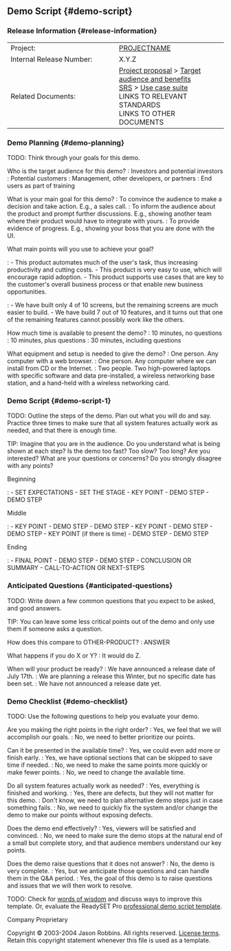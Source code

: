 Demo Script {#demo-script}
-----------

### Release Information {#release-information}

<table>
<colgroup>
<col width="50%" />
<col width="50%" />
</colgroup>
<tbody>
<tr class="odd">
<td>Project:</td>
<td><a href="index.html">PROJECTNAME</a></td>
</tr>
<tr class="even">
<td>Internal Release Number:</td>
<td>X.Y.Z</td>
</tr>
<tr class="odd">
<td>Related Documents:</td>
<td><div>
<a href="proposal.html">Project proposal</a> &gt; <a href="target-and-benefits.html">Target audience and benefits</a>
</div>
<div>
<a href="srs.html">SRS</a> &gt; <a href="use-case-suite.html">Use case suite</a>
</div>
<div>
LINKS TO RELEVANT STANDARDS
</div>
<div>
LINKS TO OTHER DOCUMENTS
</div></td>
</tr>
</tbody>
</table>

### Demo Planning {#demo-planning}

TODO: Think through your goals for this demo.

Who is the target audience for this demo?
:   Investors and potential investors
:   Potential customers
:   Management, other developers, or partners
:   End users as part of training

What is your main goal for this demo?
:   To convince the audience to make a decision and take action. E.g., a
    sales call.
:   To inform the audience about the product and prompt
    further discussions. E.g., showing another team where their product
    would have to integrate with yours.
:   To provide evidence of progress. E.g., showing your boss that you
    are done with the UI.

What main points will you use to achieve your goal?

:   -   This product automates much of the user's task, thus increasing
        productivity and cutting costs.
    -   This product is very easy to use, which will encourage
        rapid adoption.
    -   This product supports use cases that are key to the customer's
        overall business process or that enable new
        business opportunities.

:   -   We have built only 4 of 10 screens, but the remaining screens
        are much easier to build.
    -   We have build 7 out of 10 features, and it turns out that one of
        the remaining features cannot possibly work like the others.

How much time is available to present the demo?
:   10 minutes, no questions
:   10 minutes, plus questions
:   30 minutes, including questions

What equipment and setup is needed to give the demo?
:   One person. Any computer with a web browser.
:   One person. Any computer where we can install from CD or
    the Internet.
:   Two people. Two high-powered laptops with specific software and data
    pre-installed, a wireless networking base station, and a hand-held
    with a wireless networking card.

### Demo Script {#demo-script-1}

TODO: Outline the steps of the demo. Plan out what you will do and say.
Practice three times to make sure that all system features actually work
as needed, and that there is enough time.

TIP: Imagine that you are in the audience. Do you understand what is
being shown at each step? Is the demo too fast? Too slow? Too long? Are
you interested? What are your questions or concerns? Do you strongly
disagree with any points?

Beginning

:   -   SET EXPECTATIONS
    -   SET THE STAGE
    -   KEY POINT
        -   DEMO STEP
        -   DEMO STEP

Middle

:   -   KEY POINT
        -   DEMO STEP
        -   DEMO STEP
    -   KEY POINT
        -   DEMO STEP
        -   DEMO STEP
    -   KEY POINT (if there is time)
        -   DEMO STEP
        -   DEMO STEP

Ending

:   -   FINAL POINT
        -   DEMO STEP
        -   DEMO STEP
    -   CONCLUSION OR SUMMARY
    -   CALL-TO-ACTION OR NEXT-STEPS

### Anticipated Questions {#anticipated-questions}

TODO: Write down a few common questions that you expect to be asked, and
good answers.

TIP: You can leave some less critical points out of the demo and only
use them if someone asks a question.

How does this compare to OTHER-PRODUCT?
:   ANSWER

What happens if you do X or Y?
:   It would do Z.

When will your product be ready?
:   We have announced a release date of July 17th.
:   We are planning a release this Winter, but no specific date has
    been set.
:   We have not announced a release date yet.

### Demo Checklist {#demo-checklist}

TODO: Use the following questions to help you evaluate your demo.

Are you making the right points in the right order?
:   Yes, we feel that we will accomplish our goals.
:   No, we need to better prioritize our points.

Can it be presented in the available time?
:   Yes, we could even add more or finish early.
:   Yes, we have optional sections that can be skipped to save time
    if needed.
:   No, we need to make the same points more quickly or make
    fewer points.
:   No, we need to change the available time.

Do all system features actually work as needed?
:   Yes, everything is finished and working.
:   Yes, there are defects, but they will not matter for this demo.
:   Don't know, we need to plan alternative demo steps just in case
    something fails.
:   No, we need to quickly fix the system and/or change the demo to make
    our points without exposing defects.

Does the demo end effectively?
:   Yes, viewers will be satisfied and convinced.
:   No, we need to make sure the demo stops at the natural end of a
    small but complete story, and that audience members understand our
    key points.

Does the demo raise questions that it does not answer?
:   No, the demo is very complete.
:   Yes, but we anticipate those questions and can handle them in the
    Q&A period.
:   Yes, the goal of this demo is to raise questions and issues that we
    will then work to resolve.

TODO: Check for [words of
wisdom](http://readyset.tigris.org/words-of-wisdom/demo-script.html) and
discuss ways to improve this template. Or, evaluate the ReadySET Pro
[professional demo script
template](http://www.readysetpro.com/ "pro use case template and sample
  test plan").

Company Proprietary

Copyright © 2003-2004 Jason Robbins. All rights reserved. [License
terms](readyset-license.html). Retain this copyright statement whenever
this file is used as a template.


